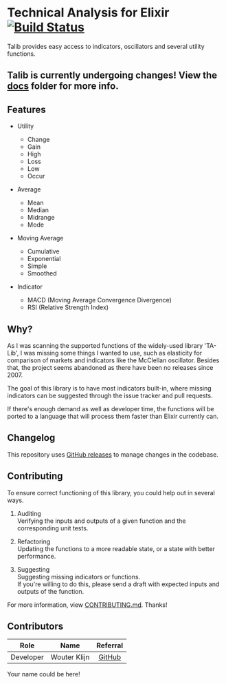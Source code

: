 # Technical Analysis for Elixir [![Build Status](https://travis-ci.org/wuhkuh/talib.svg?branch=master)](https://travis-ci.org/wuhkuh/talib)

Talib provides easy access to indicators, oscillators and several utility
functions.

## Talib is currently undergoing changes! View the [docs](docs) folder for more info.

## Features

- Utility
  - Change
  - Gain
  - High
  - Loss
  - Low
  - Occur

- Average
  - Mean
  - Median
  - Midrange
  - Mode

- Moving Average
  - Cumulative
  - Exponential
  - Simple
  - Smoothed

- Indicator
  - MACD (Moving Average Convergence Divergence)
  - RSI (Relative Strength Index)

## Why?

As I was scanning the supported functions of the widely-used library 'TA-Lib',
I was missing some things I wanted to use, such as elasticity for comparison of
markets and indicators like the McClellan oscillator. Besides that, the project
seems abandoned as there have been no releases since 2007.

The goal of this library is to have most indicators built-in, where missing
indicators can be suggested through the issue tracker and pull requests.

If there's enough demand as well as developer time, the functions will be ported
to a language that will process them faster than Elixir currently can.

## Changelog

This repository uses [GitHub releases](https://github.com/wuhkuh/talib/releases)
to manage changes in the codebase.

## Contributing

To ensure correct functioning of this library, you could help out in several
ways.

1. Auditing  
   Verifying the inputs and outputs of a given function and the corresponding
   unit tests.

2. Refactoring  
   Updating the functions to a more readable state, or a state with better
   performance.

3. Suggesting  
   Suggesting missing indicators or functions.  
   If you're willing to do this, please send a draft with expected inputs and
   outputs of the function.

For more information, view [CONTRIBUTING.md](CONTRIBUTING.md). Thanks!

## Contributors

|   Role    |     Name     |              Referral               |
| --------- | ------------ | :---------------------------------: |
| Developer | Wouter Klijn | [GitHub](https://github.com/wuhkuh) |

Your name could be here!
